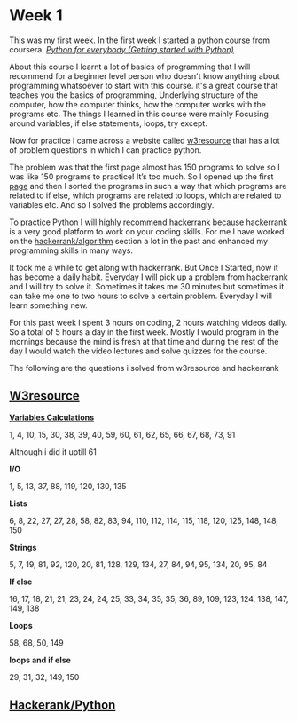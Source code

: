 # Week 1
This was my first week. In the first week I started a python course from coursera. 
*[Python for everybody (Getting started with Python)](https://www.coursera.org/learn/python?specialization=python)*

About this course I  learnt a lot of basics of programming that I will recommend for a beginner level person who doesn't know anything about programming whatsoever to start with this course. it's a great course that teaches you the basics of programming, Underlying structure of the computer, how the computer thinks, how the computer works with the programs etc.
The things I learned in  this course were mainly Focusing around variables, if else statements, loops, try except.

Now for practice I came across a website called [w3resource](https://www.w3resource.com/python-exercises/) that has a lot of problem questions in which I can practice python.

The problem was that the first page almost has 150 programs to solve so I was like 150 programs to practice! It’s too much.
So I opened up  the first [page](https://www.w3resource.com/python-exercises/python-basic-exercises.php) and then I  sorted the programs in such a way that which programs are related to if else,  which programs are related to loops, which are related to variables etc. And so I solved the problems accordingly.

To practice Python I will highly recommend [hackerrank](hackerrank.com) because hackerrank is a very good platform to work on your coding skills. For me I have worked on the [hackerrank/algorithm](https://www.hackerrank.com/domains/algorithms) section a lot in the past and enhanced my programming skills in many ways. 

It took me a while to get along with hackerrank.  But Once I Started, now it has become a daily habit. Everyday I will pick up  a problem from hackerrank and I will try to solve it. Sometimes it takes me 30 minutes but sometimes it can take me one to two hours to solve a certain problem.
Everyday I will learn something new.  

For this past week I spent 3 hours on coding, 2 hours watching videos daily.
So a total of 5 hours a day in the first week. Mostly I would program in the mornings because the mind is fresh at that time and during the rest of the day I would watch the video lectures and solve quizzes for the course.


The following are the questions i solved from w3resource and hackerrank
## [W3resource](https://www.w3resource.com/python-exercises/python-basic-exercises.php)
[**Variables Calculations**](https://github.com/habibanalytics/Python_Exercises/blob/master/Variables_and_I_O.ipynb)

1, 4, 10, 15, 30, 38, 39, 40, 59, 60, 61, 62, 65, 66, 67, 68, 73, 91

Although i did it uptill 61

**I/O**

1, 5, 13, 37, 88, 119, 120, 130, 135

**Lists**

6, 8, 22, 27, 27, 28, 58, 82, 83, 94, 110, 112, 114, 115, 118, 120, 125, 148, 148, 150

**Strings**

5, 7, 19, 81, 92, 120, 20, 81, 128, 129, 134, 27, 84, 94, 95, 134, 20, 95, 84

**If else**

16, 17, 18, 21, 21, 23, 24, 24, 25, 33, 34, 35, 35, 36, 89, 109, 123, 124, 138, 147, 149, 138

**Loops**

58, 68, 50, 149

**loops and if else**

29, 31, 32, 149, 150

## [Hackerank/Python](https://www.hackerrank.com/domains/python)
